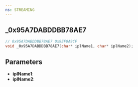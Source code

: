 ```yaml
---
ns: STREAMING
---
```

## _0x95A7DABDDBB78AE7

```c
// 0x95A7DABDDBB78AE7 0x9EF0A9CF
void _0x95A7DABDDBB78AE7(char* iplName1, char* iplName2);
```


## Parameters
* **iplName1**:
* **iplName2**:

